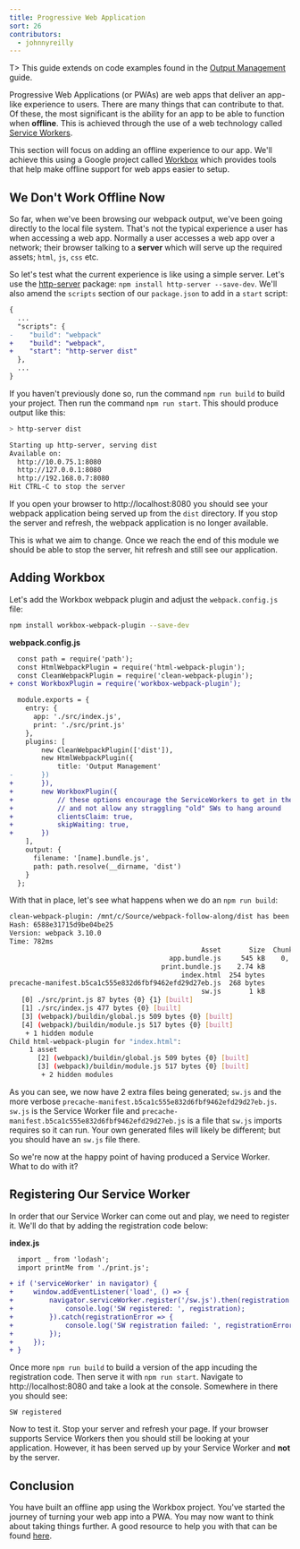 ```yaml
---
title: Progressive Web Application
sort: 26
contributors:
  - johnnyreilly
---
```


T> This guide extends on code examples found in the [Output Management](/guides/output-management) guide.

Progressive Web Applications (or PWAs) are web apps that deliver an app-like experience to users. There are many things that can contribute to that. Of these, the most significant is the ability for an app to be able to function when __offline__. This is achieved through the use of a web technology called [Service Workers](https://developers.google.com/web/fundamentals/primers/service-workers/).

This section will focus on adding an offline experience to our app. We'll achieve this using a Google project called [Workbox](https://github.com/GoogleChrome/workbox) which provides tools that help make offline support for web apps easier to setup.

## We Don't Work Offline Now

So far, when we've been browsing our webpack output, we've been going directly to the local file system. That's not the typical experience a user has when accessing a web app. Normally a user accesses a web app over a network; their browser talking to a __server__ which will serve up the required assets; `html`, `js`, `css` etc.

So let's test what the current experience is like using a simple server. Let's use the [http-server](https://www.npmjs.com/package/http-server) package: `npm install http-server --save-dev`.  We'll also amend the `scripts` section of our `package.json` to add in a `start` script:

``` diff
{
  ...
  "scripts": {
-    "build": "webpack"
+    "build": "webpack",
+    "start": "http-server dist"
  },
  ...
}
```

If you haven't previously done so, run the command `npm run build` to build your project. Then run the command `npm run start`. This should produce output like this:

``` bash
> http-server dist

Starting up http-server, serving dist
Available on:
  http://10.0.75.1:8080
  http://127.0.0.1:8080
  http://192.168.0.7:8080
Hit CTRL-C to stop the server
```

If you open your browser to http://localhost:8080 you should see your webpack application being served up from the `dist` directory. If you stop the server and refresh, the webpack application is no longer available.  

This is what we aim to change. Once we reach the end of this module we should be able to stop the server, hit refresh and still see our application.

## Adding Workbox

Let's add the Workbox webpack plugin and adjust the `webpack.config.js` file:

``` bash
npm install workbox-webpack-plugin --save-dev
```

__webpack.config.js__

``` diff
  const path = require('path');
  const HtmlWebpackPlugin = require('html-webpack-plugin');
  const CleanWebpackPlugin = require('clean-webpack-plugin');
+ const WorkboxPlugin = require('workbox-webpack-plugin');

  module.exports = {
    entry: {
      app: './src/index.js',
      print: './src/print.js'
    },
    plugins: [
        new CleanWebpackPlugin(['dist']),
        new HtmlWebpackPlugin({
            title: 'Output Management'
-       })
+       }),
+       new WorkboxPlugin({
+           // these options encourage the ServiceWorkers to get in there fast 
+           // and not allow any straggling "old" SWs to hang around
+           clientsClaim: true,
+           skipWaiting: true,
+       })
    ],
    output: {
      filename: '[name].bundle.js',
      path: path.resolve(__dirname, 'dist')
    }
  };
```

With that in place, let's see what happens when we do an `npm run build`:

``` bash
clean-webpack-plugin: /mnt/c/Source/webpack-follow-along/dist has been removed.
Hash: 6588e31715d9be04be25
Version: webpack 3.10.0
Time: 782ms
                                                Asset       Size  Chunks                    Chunk Names
                                        app.bundle.js     545 kB    0, 1  [emitted]  [big]  app
                                      print.bundle.js    2.74 kB       1  [emitted]         print
                                           index.html  254 bytes          [emitted]
precache-manifest.b5ca1c555e832d6fbf9462efd29d27eb.js  268 bytes          [emitted]
                                                sw.js       1 kB          [emitted]
   [0] ./src/print.js 87 bytes {0} {1} [built]
   [1] ./src/index.js 477 bytes {0} [built]
   [3] (webpack)/buildin/global.js 509 bytes {0} [built]
   [4] (webpack)/buildin/module.js 517 bytes {0} [built]
    + 1 hidden module
Child html-webpack-plugin for "index.html":
     1 asset
       [2] (webpack)/buildin/global.js 509 bytes {0} [built]
       [3] (webpack)/buildin/module.js 517 bytes {0} [built]
        + 2 hidden modules
```

As you can see, we now have 2 extra files being generated; `sw.js` and the more verbose `precache-manifest.b5ca1c555e832d6fbf9462efd29d27eb.js`. `sw.js` is the Service Worker file and `precache-manifest.b5ca1c555e832d6fbf9462efd29d27eb.js` is a file that `sw.js` imports requires so it can run. Your own generated files will likely be different; but you should have an `sw.js` file there.

So we're now at the happy point of having produced a Service Worker. What to do with it?

## Registering Our Service Worker

In order that our Service Worker can come out and play, we need to register it. We'll do that by adding the registration code below:

__index.js__

``` diff
  import _ from 'lodash';
  import printMe from './print.js';

+ if ('serviceWorker' in navigator) {
+     window.addEventListener('load', () => {
+         navigator.serviceWorker.register('/sw.js').then(registration => {
+             console.log('SW registered: ', registration);
+         }).catch(registrationError => {
+             console.log('SW registration failed: ', registrationError);
+         });
+     });
+ }
```

Once more `npm run build` to build a version of the app incuding the registration code. Then serve it with `npm run start`. Navigate to http://localhost:8080 and take a look at the console. Somewhere in there you should see:

```
SW registered
```

Now to test it. Stop your server and refresh your page. If your browser supports Service Workers then you should still be looking at your application. However, it has been served up by your Service Worker and __not__ by the server.

## Conclusion

You have built an offline app using the Workbox project. You've started the journey of turning your web app into a PWA. You may now want to think about taking things further. A good resource to help you with that can be found [here](https://developers.google.com/web/progressive-web-apps/).